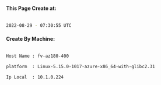 
   
#### This Page Create at:

```bash

2022-08-29 - 07:30:55 UTC

```

#### Create By Machine:

```bash

Host Name : fv-az180-400

platform  : Linux-5.15.0-1017-azure-x86_64-with-glibc2.31

Ip Local  : 10.1.0.224

```

